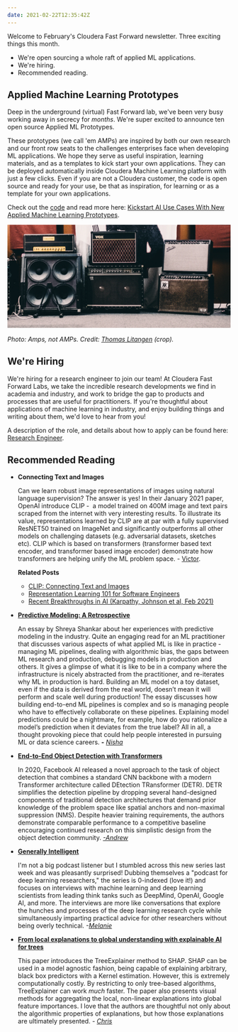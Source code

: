 ```yaml
---
date: 2021-02-22T12:35:42Z
---
```


Welcome to February's Cloudera Fast Forward newsletter. Three exciting things this month.

- We're open sourcing a whole raft of applied ML applications.
- We're hiring.
- Recommended reading.

## Applied Machine Learning Prototypes

Deep in the underground (virtual) Fast Forward lab, we've been very busy working away in secrecy for _months_. We're super excited to announce ten open source Applied ML Prototypes.

These prototypes (we call 'em AMPs) are inspired by both our own research and our front row seats to the challenges enterprises face when developing ML applications. We hope they serve as useful inspiration, learning materials, and as a templates to kick start your own applications. They can be deployed automatically inside Cloudera Machine Learning platform with just a few clicks. Even if you are not a Cloudera customer, the code is open source and ready for your use, be that as inspiration, for learning or as a template for your own applications.

Check out the [code](https://github.com/cloudera?q=CML_AMP) and read more here: [Kickstart AI Use Cases With New Applied Machine Learning Prototypes](https://blog.cloudera.com/kickstart-ai-use-cases-with-new-applied-machine-learning-prototypes/).

![Guitar Amps](/images/hugo/amps-1613997389.png)

_Photo: Amps, not AMPs. Credit: [Thomas Litangen](https://unsplash.com/@litangen) (crop)._

## We're Hiring

We're hiring for a research engineer to join our team! At Cloudera Fast Forward Labs, we take the incredible research developments we find in academia and industry, and work to bridge the gap to products and processes that are useful for practitioners. If you're thoughtful about applications of machine learning in industry, and enjoy building things and writing about them, we'd love to hear from you!

A description of the role, and details about how to apply can be found here: [Research Engineer](https://cloudera.wd5.myworkdayjobs.com/External_Career/job/UK-Remote/Research-Engineer---Fast-Forward-Team_210336-1).

## Recommended Reading

- **Connecting Text and Images**

  Can we learn robust image representations of images using natural language supervision? The answer is yes! In their January 2021 paper, OpenAI introduce CLIP -  a model trained on 400M image and text pairs scraped from the internet with very interesting results. To illustrate its value, representations learned by CLIP are at par with a fully supervised ResNET50 trained on ImageNet and significantly outperforms all other models on challenging datasets (e.g. adversarial datasets, sketches etc). CLIP which is based on transformers (transformer based text encoder, and transformer based image encoder) demonstrate how transformers are helping unify the ML problem space. - [Victor](https://twitter.com/vykthur).

  **Related Posts**

  - [CLIP: Connecting Text and Images](https://openai.com/blog/clip/)
  - [Representation Learning 101 for Software Engineers](https://blog.fastforwardlabs.com/2020/11/15/representation-learning-101-for-software-engineers.html)
  - [Recent Breakthroughs in AI (Karpathy, Johnson et al, Feb 2021)](https://victordibia.com/blog/ai-breakthroughs-feb21/)

- **[Predictive Modeling: A Retrospective](https://www.shreya-shankar.com/8d5c6ec070babe7c23d3d5b68384a8bd/retrospective.pdf)**

  An essay by Shreya Shankar about her experiences with predictive modeling in the industry. Quite an engaging read for an ML practitioner that discusses various aspects of what applied ML is like in practice - managing ML pipelines, dealing with algorithmic bias, the gaps between ML research and production, debugging models in production and others. It gives a glimpse of what it is like to be in a company where the infrastructure is nicely abstracted from the practitioner, and re-iterates why ML in production is hard. Building an ML model on a toy dataset, even if the data is derived from the real world, doesn’t mean it will perform and scale well during production! The essay discusses how building end-to-end ML pipelines is complex and so is managing people who have to effectively collaborate on these pipelines. Explaining model predictions could be a nightmare, for example, how do you rationalize a model’s prediction when it deviates from the true label? All in all, a thought provoking piece that could help people interested in pursuing ML or data science careers. **-** [_Nisha_](https://twitter.com/NishaMuktewar)

- **[End-to-End Object Detection with Transformers](https://arxiv.org/pdf/2005.12872v2.pdf)**

  In 2020, Facebook AI released a novel approach to the task of object detection that combines a standard CNN backbone with a modern Transformer architecture called DEtection TRansformer (DETR). DETR simplifies the detection pipeline by dropping several hand-designed components of traditional detection architectures that demand prior knowledge of the problem space like spatial anchors and non-maximal suppression (NMS). Despite heavier training requirements, the authors demonstrate comparable performance to a competitive baseline encouraging continued research on this simplistic design from the object detection community. _[-Andrew](https://www.linkedin.com/in/andrew-r-reed/)_

- **[Generally Intelligent](https://generallyintelligent.ai/)**

  I'm not a big podcast listener but I stumbled across this new series last week and was pleasantly surprised! Dubbing themselves a "podcast for deep learning researchers," the series is 0-indexed (love it!) and focuses on interviews with machine learning and deep learning scientists from leading think tanks such as DeepMind, OpenAI, Google AI, and more. The interviews are more like conversations that explore the hunches and processes of the deep learning research cycle while simultaneously imparting practical advice for other researchers without being overly technical. _-[Melanie](www.linkedin.com/in/melanierbeck)_

- **[From local explanations to global understanding with explainable AI for trees](https://www.nature.com/articles/s42256-019-0138-9)**

  This paper introduces the TreeExplainer method to SHAP. SHAP can be used in a model agnostic fashion, being capable of explaining arbitrary, black box predictors with a Kernel estimation. However, this is extremely computationally costly. By restricting to only tree-based algorithms, TreeExplainer can work _much_ faster. The paper also presents visual methods for aggregating the local, non-linear explanations into global feature importances. I love that the authors are thoughtful not only about the algorithmic properties of explanations, but how those explanations are ultimately presented. - [_Chris_](https://twitter.com/_cjwallace)
